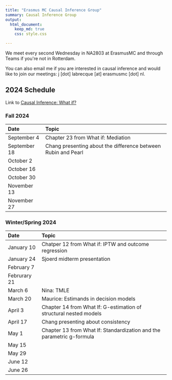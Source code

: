 ```yaml
---
title: "Erasmus MC Causal Inference Group"
summary: Causal Inference Group
output:
  html_document:
    keep_md: true
    css: style.css

---
```




We meet every second Wednesday in NA2803 at ErasmusMC and through Teams if you're not in Rotterdam.

You can also email me if you are interested in causal inference and would like to join our meetings: j [dot] labrecque [at] erasmusmc [dot] nl.

## 2024 Schedule

Link to [Causal Inference: What if?](https://www.hsph.harvard.edu/miguel-hernan/causal-inference-book/)

### Fall 2024

|Date|Topic|
|:------ |:------ |
|September 4|Chapter 23 from What if: Mediation|
|September 18|Chang presenting about the difference between Rubin and Pearl|
|October 2||
|October 16||
|October 30||
|November 13||
|November 27||


### Winter/Spring 2024

|Date|Topic|
|:------ |:------ |
|January 10| Chatper 12 from What if: IPTW and outcome regression|
|January 24|Sjoerd midterm presentation|
|February 7||
|Februrary 21||
|March 6|Nina: TMLE|
|March 20|Maurice: Estimands in decision models|
|April 3|Chapter 14 from What If: G-estimation of structural nested models|
|April 17|Chang presenting about consistency|
|May 1|Chapter 13 from What If: Standardization and the parametric g-formula|
|May 15||
|May 29||
|June 12||
|June 26||





